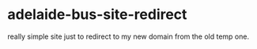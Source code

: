 # adelaide-bus-site-redirect
really simple site just to redirect to my new domain from the old temp one.
